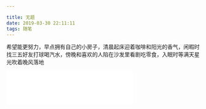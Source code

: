 ```yaml
---

title: 无题
date: 2019-03-30 22:11:11
tags: 随笔
---
```

 希望能更努力，早点拥有自己的小房子，清晨起床迎着咖啡和阳光的香气，闲暇时找三五好友打球喝汽水，傍晚和喜欢的人陷在沙发里看剧吃零食，入眠时等满天星光吹着晚风落地
 <iframe frameborder="no" border="0" marginwidth="0" marginheight="0" width=330 height=86 src="//music.163.com/outchain/player?type=2&id=5111059&auto=1&height=66"></iframe>
<!-- ![](</img/wx.jpg>) -->